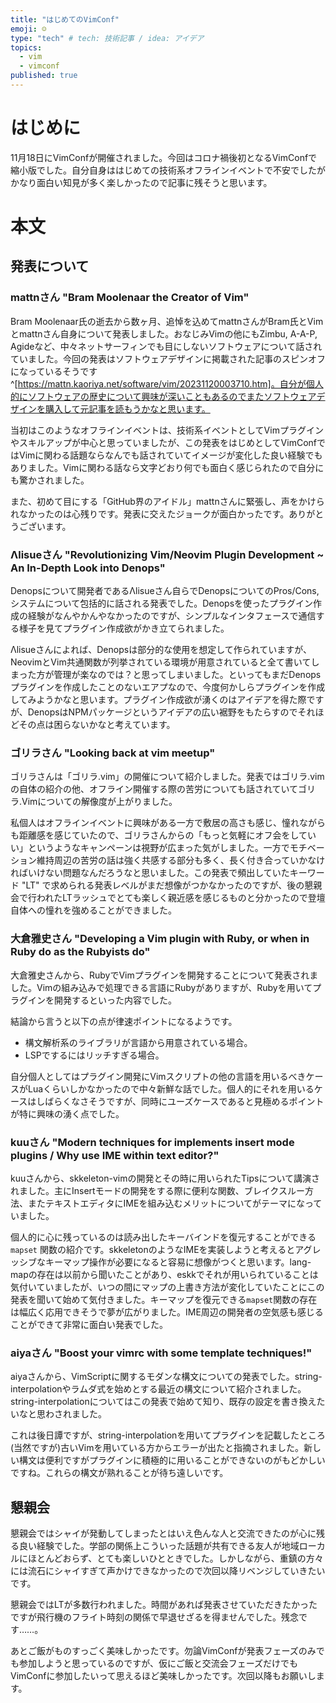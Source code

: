 ```yaml
---
title: "はじめてのVimConf"
emoji: ☺️
type: "tech" # tech: 技術記事 / idea: アイデア
topics:
  - vim
  - vimconf
published: true
---
```


# はじめに

11月18日にVimConfが開催されました。今回はコロナ禍後初となるVimConfで縮小版でした。自分自身ははじめての技術系オフラインイベントで不安でしたがかなり面白い知見が多く楽しかったので記事に残そうと思います。

# 本文

## 発表について

### mattnさん "Bram Moolenaar the Creator of Vim"

Bram Moolenaar氏の逝去から数ヶ月、追悼を込めてmattnさんがBram氏とVimとmattnさん自身について発表しました。おなじみVimの他にもZimbu, A-A-P, Agideなど、中々ネットサーフィンでも目にしないソフトウェアについて話されていました。今回の発表はソフトウェアデザインに掲載された記事のスピンオフになっているそうです^[https://mattn.kaoriya.net/software/vim/20231120003710.htm]。自分が個人的にソフトウェアの歴史について興味が深いこともあるのでまたソフトウェアデザインを購入して元記事を読もうかなと思います。

当初はこのようなオフラインイベントは、技術系イベントとしてVimプラグインやスキルアップが中心と思っていましたが、この発表をはじめとしてVimConfではVimに関わる話題ならなんでも話されていてイメージが変化した良い経験でもありました。Vimに関わる話なら文字どおり何でも面白く感じられたので自分にも驚かされました。

また、初めて目にする「GitHub界のアイドル」mattnさんに緊張し、声をかけられなかったのは心残りです。発表に交えたジョークが面白かったです。ありがとうございます。

### Λlisueさん "Revolutionizing Vim/Neovim Plugin Development ~ An In-Depth Look into Denops"

Denopsについて開発者であるΛlisueさん自らでDenopsについてのPros/Cons, システムについて包括的に話される発表でした。Denopsを使ったプラグイン作成の経験がなんやかんやなかったのですが、シンプルなインタフェースで通信する様子を見てプラグイン作成欲がかき立てられました。

Λlisueさんによれば、Denopsは部分的な使用を想定して作られていますが、NeovimとVim共通関数が列挙されている環境が用意されていると全て書いてしまった方が管理が楽なのでは？と思ってしまいました。といってもまだDenopsプラグインを作成したことのないエアプなので、今度何かしらプラグインを作成してみようかなと思います。プラグイン作成欲が湧くのはアイデアを得た際ですが、DenopsはNPMパッケージというアイデアの広い裾野をもたらすのでそれほどその点は困らないかなと考えています。

### ゴリラさん "Looking back at vim meetup"

ゴリラさんは「ゴリラ.vim」の開催について紹介しました。発表ではゴリラ.vimの自体の紹介の他、オフライン開催する際の苦労についても話されていてゴリラ.Vimについての解像度が上がりました。

私個人はオフラインイベントに興味がある一方で敷居の高さも感じ、憧れながらも距離感を感じていたので、ゴリラさんからの「もっと気軽にオフ会をしていい」というようなキャンペーンは視野が広まった気がしました。一方でモチベーション維持周辺の苦労の話は強く共感する部分も多く、長く付き合っていかなければいけない問題なんだろうなと思いました。この発表で頻出していたキーワード "LT" で求められる発表レベルがまだ想像がつかなかったのですが、後の懇親会で行われたLTラッシュでとても楽しく親近感を感じるものと分かったので登壇自体への憧れを強めることができました。

### 大倉雅史さん "Developing a Vim plugin with Ruby, or when in Ruby do as the Rubyists do"

大倉雅史さんから、RubyでVimプラグインを開発することについて発表されました。Vimの組み込みで処理できる言語にRubyがありますが、Rubyを用いてプラグインを開発するといった内容でした。

結論から言うと以下の点が律速ポイントになるようです。
- 構文解析系のライブラリが言語から用意されている場合。
- LSPでするにはリッチすぎる場合。

自分個人としてはプラグイン開発にVimスクリプトの他の言語を用いるべきケースがLuaくらいしかなかったので中々新鮮な話でした。個人的にそれを用いるケースはしばらくなさそうですが、同時にユーズケースであると見極めるポイントが特に興味の湧く点でした。

### kuuさん "Modern techniques for implements insert mode plugins / Why use IME within text editor?"

kuuさんから、skkeleton-vimの開発とその時に用いられたTipsについて講演されました。主にInsertモードの開発をする際に便利な関数、ブレイクスルー方法、またテキストエディタにIMEを組み込むメリットについてがテーマになっていました。

個人的に心に残っているのは読み出したキーバインドを復元することができる `mapset` 関数の紹介です。skkeletonのようなIMEを実装しようと考えるとアグレッシブなキーマップ操作が必要になると容易に想像がつくと思います。lang-mapの存在は以前から聞いたことがあり、eskkでそれが用いられていることは気付いていましたが、いつの間にマップの上書き方法が変化していたことにこの発表を聞いて始めて気付きました。キーマップを復元できる`mapset`関数の存在は幅広く応用できそうで夢が広がりました。IME周辺の開発者の空気感も感じることができて非常に面白い発表でした。

### aiyaさん "Boost your vimrc with some template techniques!"

aiyaさんから、VimScriptに関するモダンな構文についての発表でした。string-interpolationやラムダ式を始めとする最近の構文について紹介されました。string-interpolationについてはこの発表で始めて知り、既存の設定を書き換えたいなと思わされました。

これは後日譚ですが、string-interpolationを用いてプラグインを記載したところ(当然ですが)古いVimを用いている方からエラーが出たと指摘されました。新しい構文は便利ですがプラグインに積極的に用いることができないのがもどかしいですね。これらの構文が熟れることが待ち遠しいです。

## 懇親会

懇親会ではシャイが発動してしまったとはいえ色んな人と交流できたのが心に残る良い経験でした。学部の関係上こういった話題が共有できる友人が地域ローカルにほとんどおらず、とても楽しいひとときでした。しかしながら、重鎮の方々には流石にシャイすぎて声かけできなかったので次回以降リベンジしていきたいです。

懇親会ではLTが多数行われました。時間があれば発表させていただきたかったですが飛行機のフライト時刻の関係で早退せざるを得ませんでした。残念です……。

あとご飯がものすっごく美味しかったです。勿論VimConfが発表フェーズのみでも参加しようと思っているのですが、仮にご飯と交流会フェーズだけでもVimConfに参加したいって思えるほど美味しかったです。次回以降もお願いします。
